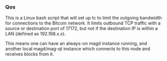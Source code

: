 ### Qos ###

This is a Linux bash script that will set up tc to limit the outgoing bandwidth for connections to the Bitcoin network. It limits outbound TCP traffic with a source or destination port of 17172, but not if the destination IP is within a LAN (defined as 192.168.x.x).

This means one can have an always-on magd instance running, and another local magd/mag-qt instance which connects to this node and receives blocks from it.
